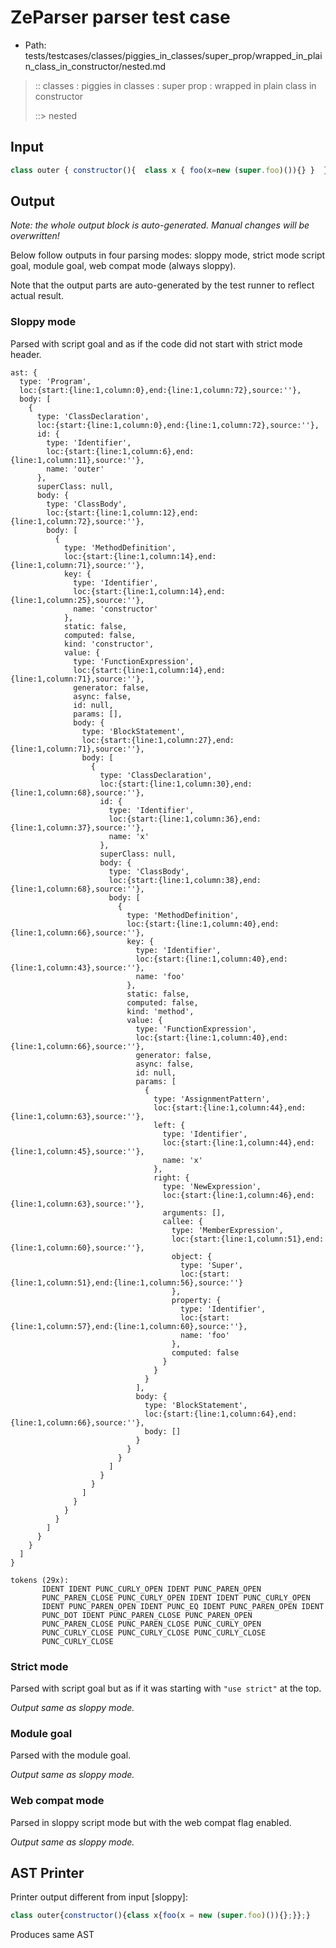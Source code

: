 # ZeParser parser test case

- Path: tests/testcases/classes/piggies_in_classes/super_prop/wrapped_in_plain_class_in_constructor/nested.md

> :: classes : piggies in classes : super prop : wrapped in plain class in constructor
>
> ::> nested

## Input

`````js
class outer { constructor(){  class x { foo(x=new (super.foo)()){} }  }}
`````

## Output

_Note: the whole output block is auto-generated. Manual changes will be overwritten!_

Below follow outputs in four parsing modes: sloppy mode, strict mode script goal, module goal, web compat mode (always sloppy).

Note that the output parts are auto-generated by the test runner to reflect actual result.

### Sloppy mode

Parsed with script goal and as if the code did not start with strict mode header.

`````
ast: {
  type: 'Program',
  loc:{start:{line:1,column:0},end:{line:1,column:72},source:''},
  body: [
    {
      type: 'ClassDeclaration',
      loc:{start:{line:1,column:0},end:{line:1,column:72},source:''},
      id: {
        type: 'Identifier',
        loc:{start:{line:1,column:6},end:{line:1,column:11},source:''},
        name: 'outer'
      },
      superClass: null,
      body: {
        type: 'ClassBody',
        loc:{start:{line:1,column:12},end:{line:1,column:72},source:''},
        body: [
          {
            type: 'MethodDefinition',
            loc:{start:{line:1,column:14},end:{line:1,column:71},source:''},
            key: {
              type: 'Identifier',
              loc:{start:{line:1,column:14},end:{line:1,column:25},source:''},
              name: 'constructor'
            },
            static: false,
            computed: false,
            kind: 'constructor',
            value: {
              type: 'FunctionExpression',
              loc:{start:{line:1,column:14},end:{line:1,column:71},source:''},
              generator: false,
              async: false,
              id: null,
              params: [],
              body: {
                type: 'BlockStatement',
                loc:{start:{line:1,column:27},end:{line:1,column:71},source:''},
                body: [
                  {
                    type: 'ClassDeclaration',
                    loc:{start:{line:1,column:30},end:{line:1,column:68},source:''},
                    id: {
                      type: 'Identifier',
                      loc:{start:{line:1,column:36},end:{line:1,column:37},source:''},
                      name: 'x'
                    },
                    superClass: null,
                    body: {
                      type: 'ClassBody',
                      loc:{start:{line:1,column:38},end:{line:1,column:68},source:''},
                      body: [
                        {
                          type: 'MethodDefinition',
                          loc:{start:{line:1,column:40},end:{line:1,column:66},source:''},
                          key: {
                            type: 'Identifier',
                            loc:{start:{line:1,column:40},end:{line:1,column:43},source:''},
                            name: 'foo'
                          },
                          static: false,
                          computed: false,
                          kind: 'method',
                          value: {
                            type: 'FunctionExpression',
                            loc:{start:{line:1,column:40},end:{line:1,column:66},source:''},
                            generator: false,
                            async: false,
                            id: null,
                            params: [
                              {
                                type: 'AssignmentPattern',
                                loc:{start:{line:1,column:44},end:{line:1,column:63},source:''},
                                left: {
                                  type: 'Identifier',
                                  loc:{start:{line:1,column:44},end:{line:1,column:45},source:''},
                                  name: 'x'
                                },
                                right: {
                                  type: 'NewExpression',
                                  loc:{start:{line:1,column:46},end:{line:1,column:63},source:''},
                                  arguments: [],
                                  callee: {
                                    type: 'MemberExpression',
                                    loc:{start:{line:1,column:51},end:{line:1,column:60},source:''},
                                    object: {
                                      type: 'Super',
                                      loc:{start:{line:1,column:51},end:{line:1,column:56},source:''}
                                    },
                                    property: {
                                      type: 'Identifier',
                                      loc:{start:{line:1,column:57},end:{line:1,column:60},source:''},
                                      name: 'foo'
                                    },
                                    computed: false
                                  }
                                }
                              }
                            ],
                            body: {
                              type: 'BlockStatement',
                              loc:{start:{line:1,column:64},end:{line:1,column:66},source:''},
                              body: []
                            }
                          }
                        }
                      ]
                    }
                  }
                ]
              }
            }
          }
        ]
      }
    }
  ]
}

tokens (29x):
       IDENT IDENT PUNC_CURLY_OPEN IDENT PUNC_PAREN_OPEN
       PUNC_PAREN_CLOSE PUNC_CURLY_OPEN IDENT IDENT PUNC_CURLY_OPEN
       IDENT PUNC_PAREN_OPEN IDENT PUNC_EQ IDENT PUNC_PAREN_OPEN IDENT
       PUNC_DOT IDENT PUNC_PAREN_CLOSE PUNC_PAREN_OPEN
       PUNC_PAREN_CLOSE PUNC_PAREN_CLOSE PUNC_CURLY_OPEN
       PUNC_CURLY_CLOSE PUNC_CURLY_CLOSE PUNC_CURLY_CLOSE
       PUNC_CURLY_CLOSE
`````

### Strict mode

Parsed with script goal but as if it was starting with `"use strict"` at the top.

_Output same as sloppy mode._

### Module goal

Parsed with the module goal.

_Output same as sloppy mode._

### Web compat mode

Parsed in sloppy script mode but with the web compat flag enabled.

_Output same as sloppy mode._

## AST Printer

Printer output different from input [sloppy]:

````js
class outer{constructor(){class x{foo(x = new (super.foo)()){};}};}
````

Produces same AST
